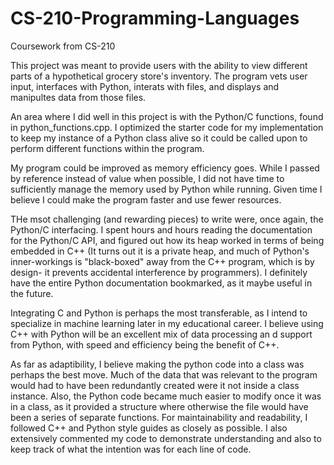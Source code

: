 # CS-210-Programming-Languages
Coursework from CS-210

This project was meant to provide users with the ability to view different parts of a hypothetical grocery store's inventory. The program vets user input, interfaces with Python, interats with files, and displays and manipultes data from those files.

An area where I did well in this project is with the Python/C functions, found in python_functions.cpp. I optimized the starter code for my implementation to keep my instance of a Python class alive so it could be called upon to perform different functions within the program. 

My program could be improved as memory efficiency goes. While I passed by reference instead of value when possible, I did not have time to sufficiently manage the memory used by Python while running. Given time I believe I could make the program faster and use fewer resources. 

THe msot challenging (and rewarding pieces) to write were, once again, the Python/C interfacing. I spent hours and hours reading the documentation for the Python/C API, and figured out how its heap worked in terms of being embedded in C++ (It turns out it is a private heap, and much of Python's inner-workings is "black-boxed" away from the C++ program, which is by design- it prevents accidental interference by programmers). I definitely have the entire Python documentation bookmarked, as it maybe useful in the future.

Integrating C and Python is perhaps the most transferable, as I intend to specialize in machine learning later in my educational career. I believe using C++ with Python will be an excellent mix of data processing an d support from Python, with speed and efficiency being the benefit of C++.

As far as adaptibility, I believe making the python code into a class was perhaps the best move. Much of the data that was relevant to the program would had to have been redundantly created were it not inside a class instance. Also, the Python code became much easier to modify once it was in a class, as it provided a structure where otherwise the file would have been a series of separate functions. For maintainability and readability, I followed C++ and Python style guides as closely as possible. I also extensively commented my code to demonstrate understanding and also to keep track of what the intention was for each line of code.
